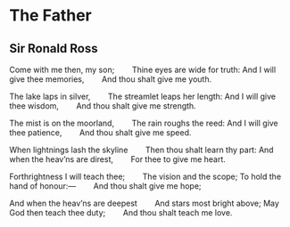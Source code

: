 # The Father
## Sir Ronald Ross
Come with me then, my son;
       Thine eyes are wide for truth:
And I will give thee memories,
       And thou shalt give me youth.

The lake laps in silver,
       The streamlet leaps her length:
And I will give thee wisdom,
       And thou shalt give me strength.

The mist is on the moorland,
       The rain roughs the reed:
And I will give thee patience,
       And thou shalt give me speed.

When lightnings lash the skyline
       Then thou shalt learn thy part:
And when the heav’ns are direst,
       For thee to give me heart.

Forthrightness I will teach thee;
       The vision and the scope;
To hold the hand of honour:—
       And thou shalt give me hope;

And when the heav’ns are deepest
       And stars most bright above;
May God then teach thee duty;
       And thou shalt teach me love.
